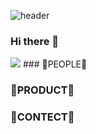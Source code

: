 

![header](https://capsule-render.vercel.app/api?type=waving&color=gradient&idx=2&customColorList=0,2,2,5,30&height=300&section=header&text=H%20O%20U&fontSize=90&fontColor=DFFF00)

<!--
-color=gradient&customColorList=0,2,2,5,30
-color=0:EEFF00,100:a82da8

-->



### Hi there 👋

 <img src="https://img.shields.io/badge/TypeScript-3178C6?style=flat&logo=TypeScript&logoColor=white"/>
### 🔷PEOPLE🔷



### 🔷PRODUCT🔷

### 🔷CONTECT🔷


<!--
**houioc/houioc** is a ✨ _special_ ✨ repository because its `README.md` (this file) appears on your GitHub profile.

Here are some ideas to get you started:

- 🔭 I’m currently working on ...
- 🌱 I’m currently learning ...
- 👯 I’m looking to collaborate on ...
- 🤔 I’m looking for help with ...
- 💬 Ask me about ...
- 📫 How to reach me: ...
- 😄 Pronouns: ...
- ⚡ Fun fact: ...
-->
